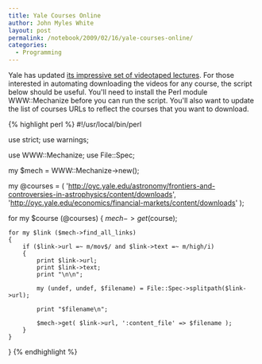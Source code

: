 ```yaml
---
title: Yale Courses Online
author: John Myles White
layout: post
permalink: /notebook/2009/02/16/yale-courses-online/
categories:
  - Programming
---
```


Yale has updated [its impressive set of videotaped lectures](http://oyc.yale.edu/). For those interested in automating downloading the videos for any course, the script below should be useful. You'll need to install the Perl module WWW::Mechanize before you can run the script. You'll also want to update the list of courses URLs to reflect the courses that you want to download.

{% highlight perl %}
#!/usr/local/bin/perl

use strict;
use warnings;

use WWW::Mechanize;
use File::Spec;

my $mech = WWW::Mechanize->new();

my @courses = (
    'http://oyc.yale.edu/astronomy/frontiers-and-controversies-in-astrophysics/content/downloads',
    'http://oyc.yale.edu/economics/financial-markets/content/downloads'
);

for my $course (@courses)
{
    $mech->get($course);

    for my $link ($mech->find_all_links)
    {
        if ($link->url =~ m/mov$/ and $link->text =~ m/high/i)
        {
            print $link->url;
            print $link->text;
            print "\n\n";

            my (undef, undef, $filename) = File::Spec->splitpath($link->url);

            print "$filename\n";

            $mech->get( $link->url, ':content_file' => $filename );
        }
    }
}
{% endhighlight %}
